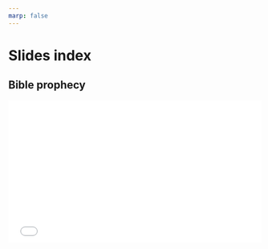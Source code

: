 ```yaml
---
marp: false
---
```


# Slides index

## Bible prophecy

<div>
  <div style="position:relative;padding-top:56.25%;">
    <iframe src="../slides/prophecy-essentials.html" frameborder="0" allowfullscreen
      style="position:absolute;top:0;left:0;width:100%;height:100%;"></iframe>
  </div>
</div>